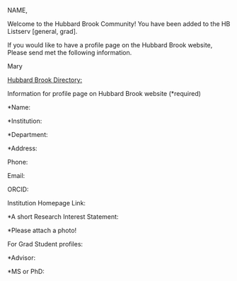 NAME,

Welcome to the Hubbard Brook Community!
You have been added to the HB Listserv [general, grad].

If you would like to have a profile page on the Hubbard Brook website,
Please send met the following information.

Mary

[Hubbard Brook Directory:](https://hubbardbrook.org/people/)

 
Information for profile page on Hubbard Brook website (*required)

*Name: 

*Institution: 

*Department: 

*Address: 

Phone: 

Email: 

ORCID:

Institution Homepage Link:

*A short Research Interest Statement: 

*Please attach a photo!

For Grad Student profiles:

 *Advisor:

 *MS or PhD:


